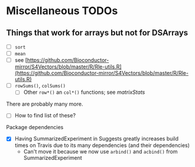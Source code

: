 # Miscellaneous TODOs

## Things that work for arrays but not for DSArrays

- [ ] `sort`
- [ ] `mean`
- [ ] see [https://github.com/Bioconductor-mirror/S4Vectors/blob/master/R/Rle-utils.R](https://github.com/Bioconductor-mirror/S4Vectors/blob/master/R/Rle-utils.R)
- [ ] `rowSums()`, `colSums()`
  - [ ] Other `row*()` an `col*()` functions; see _matrixStats_

There are probably many more.

- [ ] How to find list of these?

Package dependencies

- [x] Having SummarizedExperiment in Suggests greatly increases build times on Travis due to its many dependencies (and their dependencies)
  - Can't move it because we now use `arbind()` and `acbind()` from SummarizedExperiment 
